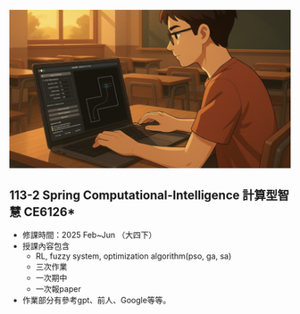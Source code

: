 ![Banner](./banner.jpeg)
## 113-2 Spring Computational-Intelligence 計算型智慧 CE6126*
* 修課時間：2025 Feb~Jun （大四下）
* 授課內容包含
    * RL, fuzzy system, optimization algorithm(pso, ga, sa)
    * 三次作業
    * 一次期中
    * 一次報paper
* 作業部分有參考gpt、前人、Google等等。